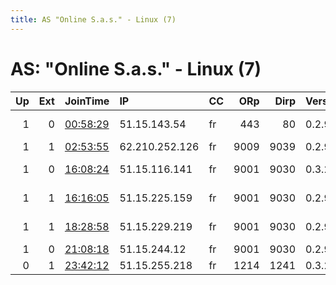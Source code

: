 ```yaml
---
title: AS "Online S.a.s." - Linux (7)
---
```


# AS: "Online S.a.s." - Linux (7)

|   Up |   Ext | JoinTime                                                                                            | IP             | CC   |   ORp |   Dirp | Version   | Contact                      | Nickname        |   eFamMembers |
|-----:|------:|:----------------------------------------------------------------------------------------------------|:---------------|:-----|------:|-------:|:----------|:-----------------------------|:----------------|--------------:|
|    1 |     0 | [00:58:29](https://metrics.torproject.org/rs.html#details/47D960520D5120BF113FE63932EF9977DC4A9942) | 51.15.143.54   | fr   |   443 |     80 | 0.2.9.14  | crashboy &lt;ich at crashboy | Reichsfunkmast2 |             1 |
|    1 |     1 | [02:53:55](https://metrics.torproject.org/rs.html#details/9DC4BD9B5DD4791DDBB6E2B4E92F84246095A2EA) | 62.210.252.126 | fr   |  9009 |   9039 | 0.2.9.14  | None                         | Heineken420     |             1 |
|    1 |     0 | [16:08:24](https://metrics.torproject.org/rs.html#details/2682BEA7BB7F2CBB44A6EB5C7888A17A738660D8) | 51.15.116.141  | fr   |  9001 |   9030 | 0.3.2.10  | 0xF33EF5D14C223992 Nathan    | lunorian        |             6 |
|    1 |     1 | [16:16:05](https://metrics.torproject.org/rs.html#details/6F660B30B3364173F910A1885C13465C5C5E78F3) | 51.15.225.159  | fr   |  9001 |   9030 | 0.2.9.14  | 0xF33EF5D14C223992 Nathan    | lunorian        |             6 |
|    1 |     1 | [18:28:58](https://metrics.torproject.org/rs.html#details/B0BF533DA3BC09DEEB4AF2BEC16FA21063216FE4) | 51.15.229.219  | fr   |  9001 |   9030 | 0.2.9.14  | 0xF33EF5D14C223992 Nathan    | lunorian        |             6 |
|    1 |     0 | [21:08:18](https://metrics.torproject.org/rs.html#details/6ACFC425B159543614CFCC68DB8D19D0749DCE22) | 51.15.244.12   | fr   |  9001 |   9030 | 0.2.9.14  | None                         | FreeCityofHH    |             1 |
|    0 |     1 | [23:42:12](https://metrics.torproject.org/rs.html#details/7748F0E457669E06A5B23DDD20C3C3F3F0A91F15) | 51.15.255.218  | fr   |  1214 |   1241 | 0.3.2.10  | None                         | FuckAjitPai     |             1 |
